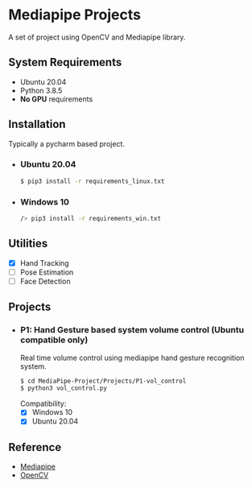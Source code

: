# Mediapipe Projects
A set of project using OpenCV and Mediapipe library.

## System Requirements
* Ubuntu 20.04
* Python 3.8.5
* **No GPU** requirements

## Installation
Typically a pycharm based project. 
* ### Ubuntu 20.04
  ```sh
  $ pip3 install -r requirements_linux.txt
  ```
* ### Windows 10
  ```sh
  /> pip3 install -r requirements_win.txt
  ```  
## Utilities
- [X] Hand Tracking
- [ ] Pose Estimation
- [ ] Face Detection

## Projects
* ### P1: Hand Gesture based system volume control (Ubuntu compatible only)
  Real time volume control using mediapipe hand gesture recognition system. 
    ```sh
    $ cd MediaPipe-Project/Projects/P1-vol_control
    $ python3 vol_control.py
    ```
  Compatibility: 
    - [X] Windows 10
    - [X] Ubuntu 20.04

## Reference
* [Mediapipe](https://google.github.io/mediapipe/)
* [OpenCV](https://pypi.org/project/opencv-python/)
